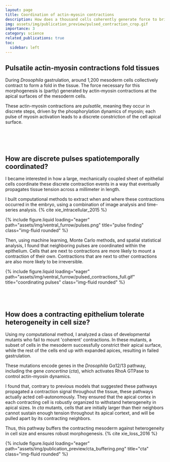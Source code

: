 ```yaml
---
layout: page
title: Coordination of actin-myosin contractions
description: How does a thousand cells coherently generate force to bring about tissue-level folding?
img: assets/img/publication_preview/pulsed_contraction_crop.gif
importance: 3
category: science
related_publications: true
toc:
  sidebar: left
---
```


## Pulsatile actin-myosin contractions fold tissues

During _Drosophila_ gastrulation, around 1,200 mesoderm cells collectively contract
to form a fold in the tissue. The force necessary for this morphogenesis
is (partly) generated by actin-myosin contractions at the apical surfaces of the
mesoderm cells.

These actin-myosin contractions are _pulsatile_, meaning they occur in discrete
steps, driven by the phosphorylation dynamics of myosin; each pulse of myosin activation
leads to a discrete constriction of the cell apical surface.

<br>
<br>
<br>

## How are discrete pulses spatiotemporally coordinated?

I became interested in how a large, mechanically coupled sheet of epithelial cells
coordinate these discrete contraction events in a way that eventually propagates
tissue tension across a millimeter in length.
<div class='row'>

I built computational methods to extract when and where these contractions occurred
in the embryo, using a combination of image analysis and time-series analysis. {% cite xie_intracellular_2015 %}
<div class='col'>
  {% include figure.liquid loading="eager" path="assets/img/ventral_furrow/pulses.png" title="pulse finding" class="img-fluid rounded" %}
</div>
</div>

Then, using machine learning, Monte Carlo methods, and spatial statistical analysis,
I found that neighboring pulses are coordinated within the epithelium. Cells that
are next to contractions are more likely to mount a contraction of their own. Contractions
that are next to other contractions are also more likely to be irreversible.

<div class='row'>
  <div class='col'>
    {% include figure.liquid loading="eager" path="assets/img/ventral_furrow/pulsed_contractions_full.gif" title="coordinating pulses" class="img-fluid rounded" %}
  </div>
</div>


<br>
<br>
<br>

## How does a contracting epithelium tolerate heterogeneity in cell size?

Using my computational method, I analyzed a class of developmental mutants
who fail to mount 'coherent' contractions. In these mutants, a subset of
cells in the mesoderm successfully constrict their apical surface, while the rest
of the cells end up with expanded apices, resulting in failed gastrulation.

These mutations encode genes in the _Drosophila_ Gα12/13 pathway, including the gene _concertina_ (_cta_),
which activates RhoA GTPase to control actin-myosin dynamics.

I found that, contrary to previous models that suggested these pathways propagated a
contraction signal throughout the tissue, these pathways actually acted cell-autonomously.
They ensured that the apical cortex in each contracting cell is robustly organized
to withstand heterogeneity in apical sizes. In _cta_ mutants, cells that are
initially larger than their neighbors cannot sustain enough tension throughout
its apical cortext, and will be pulled apart by its contracting neighbors.

Thus, this pathway buffers the contracting mesoderm against heterogeneity
in cell size and ensures robust morphogenesis. {% cite xie_loss_2016 %}

<div class="container">
  <div class="row justify-content-md-center">
    <div class="col-md-auto">
      {% include figure.liquid loading="eager" path="assets/img/publication_preview/cta_buffering.png" title="cta" class="img-fluid rounded" %}
    </div>
  </div>
</div>

<br>
<br>
<br>

